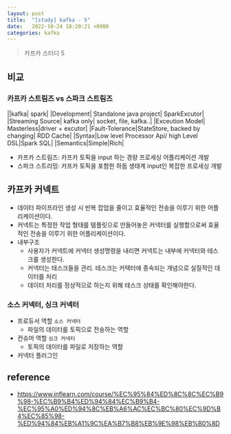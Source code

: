 ```yaml
---
layout: post
title:  "[study] kafka - 5"
date:   2022-10-24 18:20:21 +0900
categories: kafka
---
```


> 카프카 스터디 5

## 비교

### 카프카 스트림즈 vs 스파크 스트림즈
||kafka| spark|
|Development| Standalone java project| SparkExcutor|
|Streaming Source| kafka only| socket, file, kafka..|
|Exceution Model| Masterless|driver + excutor|
|Fault-Tolerance|StateStore, backed by changing| RDD Cache|
|Syntax|Low level Processor Api/ high Level DSL|Spark SQL|
|Semantics|Simple|Rich|

- 카프카 스트림즈: 카프카 토픽을 input 하는 경량 프로세싱 어플리케이션 개발
- 스파크 스트리밍: 카프카 토픽을 포함한 하둡 생태계 input인 복잡한 프로세싱 개발 


## 카프카 커넥트
- 데이터 파이프라인 생성 시 반복 잡업을 줄이고 효율적인 전송을 이루기 위한 어플리케이션이다.
- 커넥트는 특정한 작업 형태를 템플릿으로 만들어놓은 커넥터를 실행함으로써 효율적인 전송을 이루기 위한 어플리케이션이다.
- 내부구조
    - 사용자가 커넥트에 커넥터 생성명령을 내리면 커넥트는 내부에 커넥터와 테스크를 생성한다.
    - 커넥터는 태스크들을 관리. 테스크는 커텍터에 종속되는 개념으로 실질적인 데이터를 처리
    - 데이터 처리를 정상적으로 하는지 위해 테스크 상태를 확인해야한다.

### 소스 커넥터, 싱크 커넥터
- 프로듀서 역할 `소스 커넥터`
    - 파일의 데이터를 토픽으로 전송하는 역할
- 컨슈머 역할 `싱크 커넥터`
    - 토픽의 데이터를 파일로 저장하는 역할
- 커넥터 플러그인




## reference
- https://www.inflearn.com/course/%EC%95%84%ED%8C%8C%EC%B9%98-%EC%B9%B4%ED%94%84%EC%B9%B4-%EC%95%A0%ED%94%8C%EB%A6%AC%EC%BC%80%EC%9D%B4%EC%85%98-%ED%94%84%EB%A1%9C%EA%B7%B8%EB%9E%98%EB%B0%8D